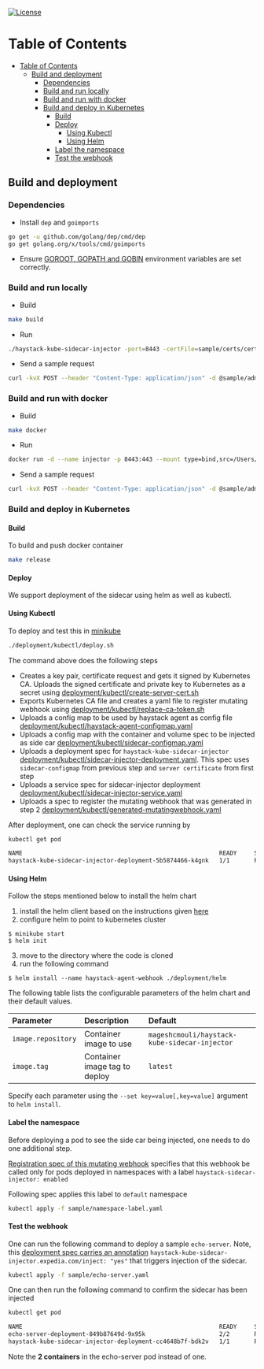 [![License](https://img.shields.io/badge/license-Apache%20License%202.0-blue.svg)](https://github.com/ExpediaDotCom/haystack/blob/master/LICENSE)

Table of Contents
=================

* [Table of Contents](#table-of-contents)
  * [Build and deployment](#build-and-deployment)
     * [Dependencies](#dependencies)
     * [Build and run locally](#build-and-run-locally)
     * [Build and run with docker](#build-and-run-with-docker)
     * [Build and deploy in Kubernetes](#build-and-deploy-in-kubernetes)
        * [Build](#build)
        * [Deploy](#deploy)
          * [Using Kubectl](#using-kubectl)
          * [Using Helm](#using-helm)
        * [Label the namespace](#label-the-namespace)
        * [Test the webhook](#test-the-webhook)


## Build and deployment

### Dependencies

* Install `dep` and `goimports`

```bash
go get -u github.com/golang/dep/cmd/dep
go get golang.org/x/tools/cmd/goimports
```

* Ensure [GOROOT, GOPATH and GOBIN](https://www.programming-books.io/essential/go/d6da4b8481f94757bae43be1fdfa9e73-gopath-goroot-gobin) environment variables are set correctly.

### Build and run locally

* Build

```bash
make build
```

* Run

```bash
./haystack-kube-sidecar-injector -port=8443 -certFile=sample/certs/cert.pem  -keyFile=sample/certs/key.pem -sideCar=sample/sidecar.yaml -logtostderr
```

* Send a sample request

```bash
curl -kvX POST --header "Content-Type: application/json" -d @sample/admission-request.json https://localhost:8443/mutate
```

### Build and run with docker

* Build

```bash
make docker
```

* Run

```bash
docker run -d --name injector -p 8443:443 --mount type=bind,src=/Users/mchandramouli/src/go/src/github.com/mchandramouli/haystack-kube-sidecar-injector/sample,dst=/etc/mutator mageshcmouli/haystack-kube-sidecar-injector:latest -logtostderr
```

* Send a sample request

```bash
curl -kvX POST --header "Content-Type: application/json" -d @sample/admission-request.json https://localhost:8443/mutate
```

### Build and deploy in Kubernetes

#### Build

To build and push docker container

```bash
make release
```

#### Deploy 

We support deployment of the sidecar using helm as well as kubectl.

#### Using Kubectl
To deploy and test this in [minikube](https://kubernetes.io/docs/tasks/tools/install-minikube/)

```bash
./deployment/kubectl/deploy.sh
``` 

The command above does the following steps

* Creates a key pair, certificate request and gets it signed by Kubernetes CA. Uploads the signed certificate and private key to Kubernetes as a secret using [deployment/kubectl/create-server-cert.sh](deployment/kubectl/create-server-cert.sh)
* Exports Kubernetes CA file and creates a yaml file to register mutating webhook using [deployment/kubectl/replace-ca-token.sh](deployment/kubectl/replace-ca-token.sh)
* Uploads a config map to be used by haystack agent as config file [deployment/kubectl/haystack-agent-configmap.yaml](deployment/kubectl/haystack-agent-configmap.yaml)
* Uploads a config map with the container and volume spec to be injected as side car [deployment/kubectl/sidecar-configmap.yaml](deployment/kubectl/sidecar-configmap.yaml)
* Uploads a deployment spec for `haystack-kube-sidecar-injector` [deployment/kubectl/sidecar-injector-deployment.yaml](deployment/kubectl/sidecar-injector-deployment.yaml). This spec uses `sidecar-configmap` from previous step and `server certificate` from first step
* Uploads a service spec for sidecar-injector deployment [deployment/kubectl/sidecar-injector-service.yaml](deployment/kubectl/sidecar-injector-service.yaml)
* Uploads a spec to register the mutating webhook that was generated in step 2 [deployment/kubectl/generated-mutatingwebhook.yaml](deployment/kubectl/generated-mutatingwebhook.yaml)

After deployment, one can check the service running by

```bash
kubectl get pod

NAME                                                        READY     STATUS    RESTARTS   AGE
haystack-kube-sidecar-injector-deployment-5b5874466-k4gnk   1/1       Running   0          1m

```

#### Using Helm

Follow the steps mentioned below to install the helm chart

1. install the helm client based on the instructions given [here](https://docs.helm.sh/using_helm/#installing-helm)
2. configure helm to point to kubernetes cluster
```console
$ minikube start
$ helm init
```
3. move to the directory where the code is cloned
4. run the following command
```console
$ helm install --name haystack-agent-webhook ./deployment/helm
```

The following table lists the configurable parameters of the helm chart and
their default values.

| Parameter                   | Description                                                                                | Default         |
|:----------------------------|:-------------------------------------------------------------------------------------------|:----------------|
| `image.repository`          | Container image to use                                                                     | `mageshcmouli/haystack-kube-sidecar-injector`      |
| `image.tag`                 | Container image tag to deploy                                                              |  `latest`      |

Specify each parameter using the `--set key=value[,key=value]` argument to
`helm install`.

#### Label the namespace

Before deploying a pod to see the side car being injected, one needs to do one additional step.  

[Registration spec of this mutating webhook](deployment/mutatingwebhook-template.yaml#L22) specifies that this webhook be called only for pods deployed in namespaces with a label `haystack-sidecar-injector: enabled`

Following spec applies this label to `default` namespace

```bash
kubectl apply -f sample/namespace-label.yaml
```

#### Test the webhook

One can run the following command to deploy a sample `echo-server`. Note, this [deployment spec carries an annotation](sample/echo-server.yaml#L12) `haystack-kube-sidecar-injector.expedia.com/inject: "yes"` that triggers injection of the sidecar.

```bash
kubectl apply -f sample/echo-server.yaml
```

One can then run the following command to confirm the sidecar has been injected

```bash
kubectl get pod

NAME                                                        READY     STATUS             RESTARTS   AGE
echo-server-deployment-849b87649d-9x95k                     2/2       Running            0          4m
haystack-kube-sidecar-injector-deployment-cc4648b7f-bdk2v   1/1       Running            0          6m
```

Note the **2 containers** in the echo-server pod instead of one. 


